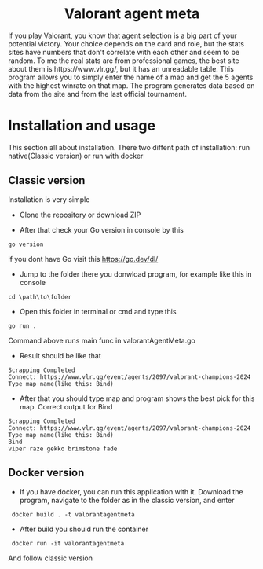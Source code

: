 <h1 align="center">Valorant agent meta</h1>
If you play Valorant, you know that agent selection is a big part of your potential victory. Your choice depends on the card and role, but the stats sites have numbers that don't correlate with each other and seem to be random. To me the real stats are from professional games, the best site about them is https://www.vlr.gg/, but it has an unreadable table. This program allows you to simply enter the name of a map and get the 5 agents with the highest winrate on that map. The program generates data based on data from the site and from the last official tournament.

# Installation and usage
This section all about installation. There two diffent path of installation: run native(Classic version) or run with docker
## Classic version
Installation is very simple
- Clone the repository or download ZIP

- After that check your Go version in console by this
```console
go version
```
if you dont have Go visit this https://go.dev/dl/
- Jump to the folder there you donwload program, for example like this in console
```console
cd \path\to\folder
```
- Open this folder in terminal or cmd and type this
```console
go run .
```
Command above runs main func in valorantAgentMeta.go 
- Result should be like that
```console
Scrapping Completed
Connect: https://www.vlr.gg/event/agents/2097/valorant-champions-2024
Type map name(like this: Bind)
```
- After that you should type map and program shows the best pick for this map. Correct output for Bind
```console
Scrapping Completed
Connect: https://www.vlr.gg/event/agents/2097/valorant-champions-2024
Type map name(like this: Bind)
Bind
viper raze gekko brimstone fade
```
## Docker version
- If you have docker, you can run this application with it. Download the program, navigate to the folder as in the classic version, and enter
```console
 docker build . -t valorantagentmeta
```
- After build you should run the container
```console
 docker run -it valorantagentmeta
```
And follow classic version
